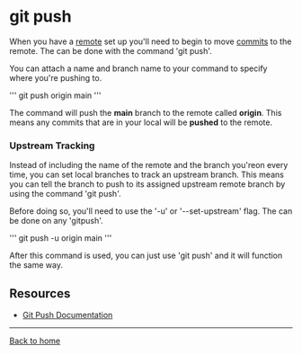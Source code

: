 # git push

When you have a [remote](./REMOTE.md) set up you'll need to begin to move [commits](./COMMIT.md) to the remote.
The can be done with the command 'git push'.

You can attach a name and branch name to your command to specify where you're pushing to.

'''
git push origin main
'''

The command will push the **main** branch to the remote called **origin**.
This means any commits that are in your local will be **pushed** to the remote.

### Upstream Tracking

Instead of including the name of the remote and the branch you'reon every time, you can set local branches to track an upstream branch.
This means you can tell the branch to push to its assigned upstream remote branch by using the command 'git push'.

Before doing so, you'll need to use the '-u' or '--set-upstream' flag.  The can be done on any 'gitpush'.

'''
git push -u origin main
'''

After this command is used, you can just use 'git push' and it will function the same way.

## Resources

- [Git Push Documentation](https://git-scm.com/docs/git-push)

---

[Back to home](../README.md)